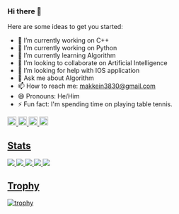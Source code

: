 ### Hi there 👋

Here are some ideas to get you started:

- 🔭 I’m currently working on C++
- 🔭 I’m currently working on Python
- 🌱 I’m currently learning Algorithm
- 👯 I’m looking to collaborate on Artificial Intelligence
- 🤔 I’m looking for help with IOS application
- 💬 Ask me about Algorithm
- 📫 How to reach me: makkein3830@gmail.com
- 😄 Pronouns: He/Him
- ⚡ Fun fact: I'm spending time on playing table tennis.

<p align="left">
  <a href="https://github.com/TakuM-M">
    <img height="20" src="https://komarev.com/ghpvc/?username=TakuM-M" />
  </a>
  <a href="https://github.com/TakuM-M">
    <img height="20" src="https://img.shields.io/github/followers/TakuM-M?label=follow&logo=github&style=flat" />
  </a>
  <a href="http://qiita.com/Kuchoco">
    <img height="20" src="https://qiita-badge.apiapi.app/s/TakuM-M/posts.svg" />
  </a>
  <a href="http://qiita.com/Kuchoco">
    <img height="20" src="https://qiita-badge.apiapi.app/s/TakuM-M/contributions.svg" />
</p>


## Stats
![](http://github-profile-summary-cards.vercel.app/api/cards/profile-details?username=Keichan15&theme=gruvbox)
![](http://github-profile-summary-cards.vercel.app/api/cards/repos-per-language?username=Keichan15&theme=gruvbox)
![](http://github-profile-summary-cards.vercel.app/api/cards/most-commit-language?username=Keichan15&theme=gruvbox)
![](http://github-profile-summary-cards.vercel.app/api/cards/stats?username=Keichan15&theme=gruvbox)
![](http://github-profile-summary-cards.vercel.app/api/cards/productive-time?username=Keichan15&theme=gruvbox&utcOffset=9)

## Trophy
![trophy](https://github-profile-trophy.vercel.app/?username=Keichan15&theme=gruvbox)
